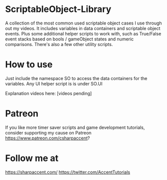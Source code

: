 # ScriptableObject-Library
A collection of the most common used scriptable object cases I use through out my videos. It includes variables in data containers and scriptable object events. Plus some additional helper scripts to work with, such as True/False event stacks based on bools / gameObject states and numeric comparisons. There's also a few other utility scripts.

# How to use
Just include the namespace SO to access the data containers for the variables. 
Any UI helper script is is under SO.UI 
 
Explanation videos here: 
[videos pending]

# Patreon
If you like more timer saver scripts and game development tutorials, consider supporting my cause on Patreon https://www.patreon.com/csharpaccent?

# Follow me at
https://sharpaccent.com/
https://twitter.com/AccentTutorials
